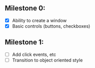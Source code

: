 ## Milestone 0:
- [x] Ability to create a window
- [x] Basic controls (buttons, checkboxes)

## Milestone 1:
- [ ] Add click events, etc
- [ ] Transition to object oriented style
